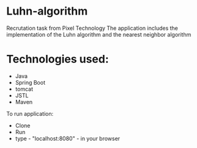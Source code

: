# Luhn-algorithm

Recrutation task from Pixel Technology
The application includes the implementation of the Luhn algorithm and the nearest neighbor algorithm

# Technologies used:
- Java
- Spring Boot
- tomcat
- JSTL
- Maven

To run application:
- Clone
- Run
- type - "localhost:8080" - in your browser
